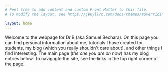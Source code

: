 ```yaml
---
# Feel free to add content and custom Front Matter to this file.
# To modify the layout, see https://jekyllrb.com/docs/themes/#overriding-theme-defaults

layout: home
---
```

Welcome to the webpage for Dr.B (aka Samuel Bechara). On this page you can find personal information about me, tutorials I have created for students, my blog (which you really shouldn't care about), and other things I find interesting. The main page (*the one you are on now*) has my blog entries below. To navigagte the site, see the links in the top right corner of the page.